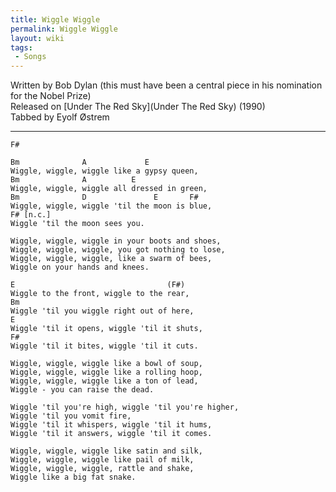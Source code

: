 ```yaml
---
title: Wiggle Wiggle
permalink: Wiggle Wiggle
layout: wiki
tags:
 - Songs
---
```


Written by Bob Dylan (this must have been a central piece in his
nomination for the Nobel Prize)  
Released on [Under The Red Sky](Under The Red Sky) (1990)  
Tabbed by Eyolf Østrem

* * * * *

    F#

    Bm              A             E
    Wiggle, wiggle, wiggle like a gypsy queen,
    Bm              A          E
    Wiggle, wiggle, wiggle all dressed in green,
    Bm              D               E       F#
    Wiggle, wiggle, wiggle 'til the moon is blue,
    F# [n.c.]
    Wiggle 'til the moon sees you.

    Wiggle, wiggle, wiggle in your boots and shoes,
    Wiggle, wiggle, wiggle, you got nothing to lose,
    Wiggle, wiggle, wiggle, like a swarm of bees,
    Wiggle on your hands and knees.

    E                                  (F#)
    Wiggle to the front, wiggle to the rear,
    Bm
    Wiggle 'til you wiggle right out of here,
    E
    Wiggle 'til it opens, wiggle 'til it shuts,
    F#
    Wiggle 'til it bites, wiggle 'til it cuts.

    Wiggle, wiggle, wiggle like a bowl of soup,
    Wiggle, wiggle, wiggle like a rolling hoop,
    Wiggle, wiggle, wiggle like a ton of lead,
    Wiggle - you can raise the dead.

    Wiggle 'til you're high, wiggle 'til you're higher,
    Wiggle 'til you vomit fire,
    Wiggle 'til it whispers, wiggle 'til it hums,
    Wiggle 'til it answers, wiggle 'til it comes.

    Wiggle, wiggle, wiggle like satin and silk,
    Wiggle, wiggle, wiggle like pail of milk,
    Wiggle, wiggle, wiggle, rattle and shake,
    Wiggle like a big fat snake.
